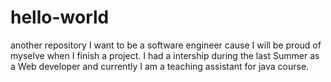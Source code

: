 # hello-world
another repository
I want to be a software engineer cause I will be proud of myselve when I finish a project. 
I had a intership during the last Summer as a Web developer and currently I am a teaching assistant for java course. 
